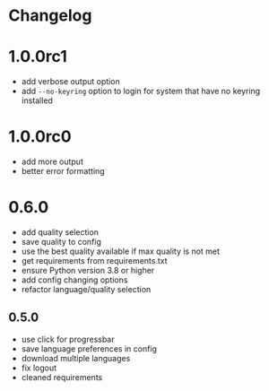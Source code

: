 # Changelog

# 1.0.0rc1
- add verbose output option
- add `--no-keyring` option to login for system that have no keyring installed

# 1.0.0rc0
- add more output
- better error formatting

# 0.6.0
- add quality selection
- save quality to config
- use the best quality available if max quality is not met
- get requirements from requirements.txt
- ensure Python version 3.8 or higher
- add config changing options
- refactor language/quality selection

## 0.5.0
- use click for progressbar
- save language preferences in config
- download multiple languages
- fix logout
- cleaned requirements